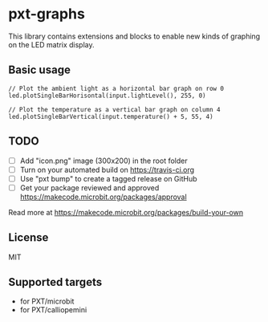 # pxt-graphs

This library contains extensions and blocks to enable new kinds of graphing
on the LED matrix display.

## Basic usage

```blocks
// Plot the ambient light as a horizontal bar graph on row 0
led.plotSingleBarHorisontal(input.lightLevel(), 255, 0)

// Plot the temperature as a vertical bar graph on column 4
led.plotSingleBarVertical(input.temperature() + 5, 55, 4)
```

## TODO

- [ ] Add "icon.png" image (300x200) in the root folder
- [ ] Turn on your automated build on https://travis-ci.org
- [ ] Use "pxt bump" to create a tagged release on GitHub
- [ ] Get your package reviewed and approved https://makecode.microbit.org/packages/approval

Read more at https://makecode.microbit.org/packages/build-your-own

## License

MIT

## Supported targets

* for PXT/microbit
* for PXT/calliopemini
<script src="https://makecode.com/gh-pages-embed.js"></script><script>makeCodeRender("{{ site.makecode.home_url }}", "{{ site.github.owner_name }}/{{ site.github.repository_name }}");</script>
